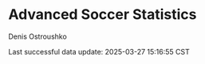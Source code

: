 # Advanced Soccer Statistics
Denis Ostroushko

<!-- gfm -->

Last successful data update: 2025-03-27 15:16:55 CST
